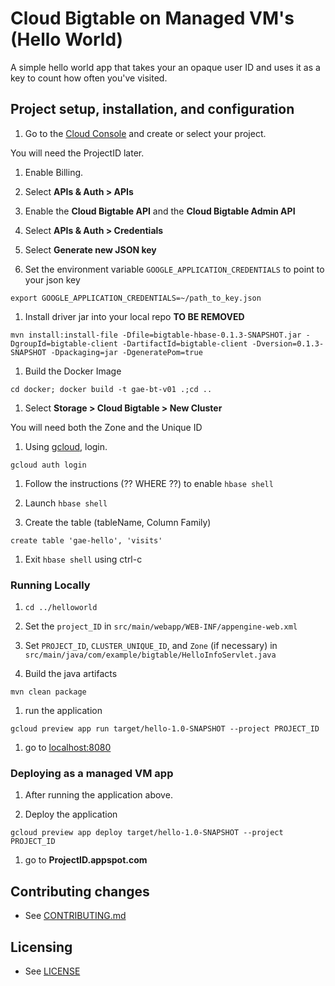 # Cloud Bigtable on Managed VM's (Hello World)

A simple hello world app that takes your an opaque user ID and uses it as a key to count how often you've
visited.

## Project setup, installation, and configuration

1. Go to the [Cloud Console](https://cloud.google.com/console) and create or select your project.

 You will need the ProjectID later.

1. Enable Billing.

1. Select **APIs & Auth > APIs**  

1. Enable the **Cloud Bigtable API** and the **Cloud Bigtable Admin API**

1. Select **APIs & Auth > Credentials**

1. Select **Generate new JSON key**

1. Set the environment variable `GOOGLE_APPLICATION_CREDENTIALS` to point to your json key

 `export GOOGLE_APPLICATION_CREDENTIALS=~/path_to_key.json`

1. Install driver jar into your local repo **TO BE REMOVED**

 `mvn install:install-file -Dfile=bigtable-hbase-0.1.3-SNAPSHOT.jar -DgroupId=bigtable-client -DartifactId=bigtable-client -Dversion=0.1.3-SNAPSHOT -Dpackaging=jar -DgeneratePom=true`

1. Build the Docker Image

 `cd docker; docker build -t gae-bt-v01 .;cd ..`
 
1. Select **Storage > Cloud Bigtable > New Cluster**

  You will need both the Zone and the Unique ID
  
1. Using [gcloud](https://cloud.google.com/sdk/), login.

 `gcloud auth login`
 
1. Follow the instructions (?? WHERE ??) to enable `hbase shell`

1. Launch `hbase shell`

1. Create the table (tableName, Column Family)

 `create table 'gae-hello', 'visits'`
 
1. Exit `hbase shell` using ctrl-c


### Running Locally

1. `cd ../helloworld`

1. Set the `project_ID` in `src/main/webapp/WEB-INF/appengine-web.xml`

1. Set `PROJECT_ID`, `CLUSTER_UNIQUE_ID`, and `Zone` (if necessary) in `src/main/java/com/example/bigtable/HelloInfoServlet.java`

1. Build the java artifacts
 
 `mvn clean package`

1. run the application

 `gcloud preview app run target/hello-1.0-SNAPSHOT --project PROJECT_ID`
 
1. go to [localhost:8080](localhost:8080)

### Deploying as a managed VM app

1. After running the application above.

1. Deploy the application

 `gcloud preview app deploy target/hello-1.0-SNAPSHOT --project PROJECT_ID`
 
1. go to **ProjectID.appspot.com**


## Contributing changes

* See [CONTRIBUTING.md](../../CONTRIBUTING.md)


## Licensing

* See [LICENSE](../../LICENSE)
